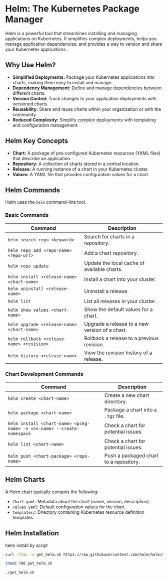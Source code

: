 # Helm: The Kubernetes Package Manager

Helm is a powerful tool that streamlines installing and managing applications on Kubernetes. It simplifies complex deployments, helps you manage application dependencies, and provides a way to version and share your Kubernetes applications.

## Why Use Helm?

* **Simplified Deployments:** Package your Kubernetes applications into charts, making them easy to install and manage.
* **Dependency Management:** Define and manage dependencies between different charts.
* **Version Control:** Track changes to your application deployments with versioned charts.
* **Reusability:** Share and reuse charts within your organization or with the community.
* **Reduced Complexity:** Simplify complex deployments with templating and configuration management.

## Helm Key Concepts

* **Chart:** A package of pre-configured Kubernetes resources (YAML files) that describe an application.
* **Repository:** A collection of charts stored in a central location.
* **Release:** A running instance of a chart in your Kubernetes cluster.
* **Values:**  A YAML file that provides configuration values for a chart.

## Helm Commands

Helm uses the `helm` command-line tool.

### Basic Commands

| Command | Description |
|---|---|
| `helm search repo <keyword>` | Search for charts in a repository. |
| `helm repo add <repo-name> <repo-url>` | Add a chart repository. |
| `helm repo update` | Update the local cache of available charts. |
| `helm install <release-name> <chart-name>` | Install a chart into your cluster. |
| `helm uninstall <release-name>` | Uninstall a release. |
| `helm list` | List all releases in your cluster. |
| `helm show values <chart-name>` | Show the default values for a chart. |
| `helm upgrade <release-name> <chart-name>` | Upgrade a release to a new version of a chart. |
| `helm rollback <release-name> <revision>` | Rollback a release to a previous revision. |
| `helm history <release-name>` | View the revision history of a release. |

### Chart Development Commands

| Command | Description |
|---|---|
| `helm create <chart-name>` | Create a new chart directory. |
| `helm package <chart-name>` | Package a chart into a `.tgz` file. |
| `helm install <chart-name> <pckg-name> -n <ns-name> --create-namespace` | Check a chart for potential issues. |
| `helm lint <chart-name>` | Check a chart for potential issues. |
| `helm push <chart-package> <repo-name>` | Push a packaged chart to a repository. |

## Helm Charts

A Helm chart typically contains the following:

* `Chart.yaml`:  Metadata about the chart (name, version, description).
* `values.yaml`: Default configuration values for the chart.
* `templates/`: Directory containing Kubernetes resource definition templates.

## Helm Installation

helm install by script 

```bash 
curl -fsSL -o get_helm.sh https://raw.githubusercontent.com/helm/helm/main/scripts/get-helm-3

chmod 700 get_helm.sh

./get_helm.sh
```
